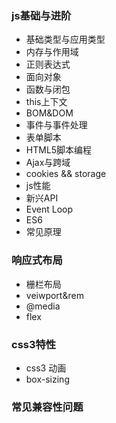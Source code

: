 ### js基础与进阶
 * 基础类型与应用类型
 * 内存与作用域
 * 正则表达式
 * 面向对象
 * 函数与闭包
 * this上下文
 * BOM&DOM
 * 事件与事件处理
 * 表单脚本
 * HTML5脚本编程
 * Ajax与跨域
 * cookies && storage
 * js性能
 * 新兴API
 * Event Loop
 * ES6
 * 常见原理


### 响应式布局
* 栅栏布局
* veiwport&rem
* @media
* flex

### css3特性
* css3 动画
* box-sizing


### 常见兼容性问题